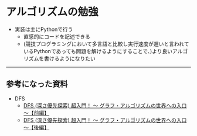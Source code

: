 # アルゴリズムの勉強
- 実装は主にPythonで行う
  - 直感的にコードを記述できる
  - (競技プログラミングにおいて多言語と比較し実行速度が遅いと言われているPythonであっても問題を解けるようにすることで、)より良いアルゴリズムを書けるようになりたい

---

## 参考になった資料
- DFS
  - [DFS (深さ優先探索) 超入門！ 〜 グラフ・アルゴリズムの世界への入口 〜【前編】](https://qiita.com/drken/items/4a7869c5e304883f539b)
  - [DFS (深さ優先探索) 超入門！ 〜 グラフ・アルゴリズムの世界への入口 〜【後編】](https://qiita.com/drken/items/a803d4fc4a727e02f7ba)